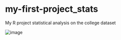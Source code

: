 # my-first-project_stats
My R project statistical analysis on the college dataset


![image](https://github.com/user-attachments/assets/973fcfb4-1277-419b-b8af-2435ee9328a9)
